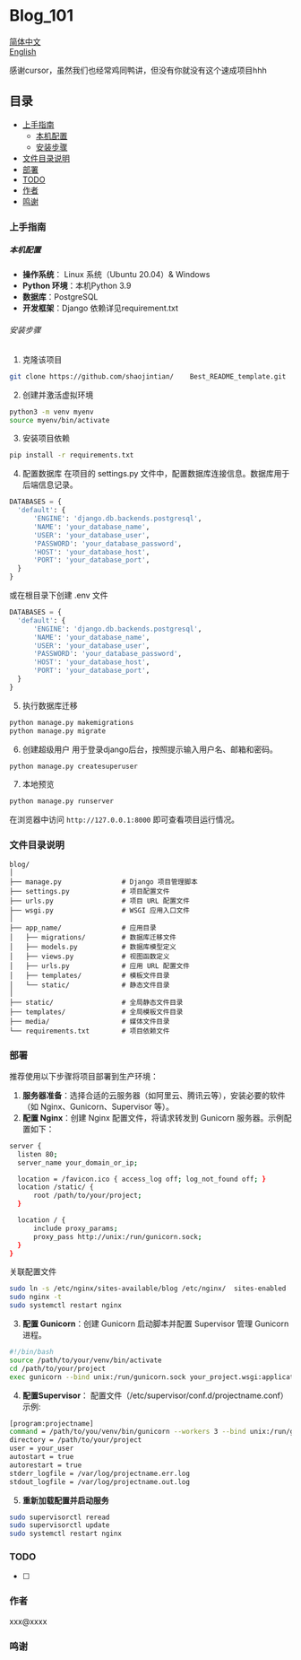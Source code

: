

# Blog_101

[简体中文](readme/README.zh_CN.md)       
[English](README.md)

  
感谢cursor，虽然我们也经常鸡同鸭讲，但没有你就没有这个速成项目hhh
   
  ## 目录
  
  - [上手指南](#上手指南)
    - [本机配置](#本机配置)
    - [安装步骤](#安装步骤)
  - [文件目录说明](#文件目录说明)
  - [部署](#部署)
  - [TODO](#TODO)
  - [作者](#作者)
  - [鸣谢](#鸣谢)
  
  ### 上手指南
  
  ##### 本机配置
  - **操作系统**： Linux 系统（Ubuntu 20.04）& Windows
  - **Python 环境**：本机Python 3.9
  - **数据库**：PostgreSQL
  - **开发框架**：Django
  依赖详见requirement.txt
    
  ###### 安装步骤
  
  1. 克隆该项目
  
  ```sh
  git clone https://github.com/shaojintian/    Best_README_template.git
  ```
  2. 创建并激活虚拟环境
  ```sh
  python3 -m venv myenv
  source myenv/bin/activate
  ```
  3. 安装项目依赖
  ```sh
  pip install -r requirements.txt
  ```  
  4. 配置数据库
  在项目的 settings.py 文件中，配置数据库连接信息。数据库用于后端信息记录。
  ```py
  DATABASES = {
    'default': {
        'ENGINE': 'django.db.backends.postgresql',
        'NAME': 'your_database_name',
        'USER': 'your_database_user',
        'PASSWORD': 'your_database_password',
        'HOST': 'your_database_host',
        'PORT': 'your_database_port',
    }
  }
  ``` 
  或在根目录下创建 .env 文件
  ```py
  DATABASES = {
    'default': {
        'ENGINE': 'django.db.backends.postgresql',
        'NAME': 'your_database_name',
        'USER': 'your_database_user',
        'PASSWORD': 'your_database_password',
        'HOST': 'your_database_host',
        'PORT': 'your_database_port',
    }
  }
  ``` 

  5. 执行数据库迁移
  ```sh
  python manage.py makemigrations
  python manage.py migrate
  ```    
  6. 创建超级用户
  用于登录django后台，按照提示输入用户名、邮箱和密码。
  ```sh
  python manage.py createsuperuser
  ```  
  7. 本地预览
  ```sh
  python manage.py runserver
  ```  
  在浏览器中访问 `http://127.0.0.1:8000` 即可查看项目运行情况。
  
  ### 文件目录说明
 
  ```
  blog/
  │
  ├── manage.py               # Django 项目管理脚本
  ├── settings.py             # 项目配置文件
  ├── urls.py                 # 项目 URL 配置文件
  ├── wsgi.py                 # WSGI 应用入口文件
  │
  ├── app_name/               # 应用目录
  │   ├── migrations/         # 数据库迁移文件
  │   ├── models.py           # 数据库模型定义
  │   ├── views.py            # 视图函数定义
  │   ├── urls.py             # 应用 URL 配置文件
  │   ├── templates/          # 模板文件目录
  │   └── static/             # 静态文件目录
  │
  ├── static/                 # 全局静态文件目录
  ├── templates/              # 全局模板文件目录
  ├── media/                  # 媒体文件目录
  └── requirements.txt        # 项目依赖文件
  
  ```
  
  ### 部署
  
  推荐使用以下步骤将项目部署到生产环境：
  1. **服务器准备**：选择合适的云服务器（如阿里云、腾讯云等），安装必要的软件（如 Nginx、Gunicorn、Supervisor 等）。
  2. **配置 Nginx**：创建 Nginx 配置文件，将请求转发到 Gunicorn 服务器。示例配置如下：
  ```sh
  server {
    listen 80;
    server_name your_domain_or_ip;

    location = /favicon.ico { access_log off; log_not_found off; }
    location /static/ {
        root /path/to/your/project;
    } 

    location / {
        include proxy_params;
        proxy_pass http://unix:/run/gunicorn.sock;
    }
  }
  ```
  关联配置文件
  ```sh
  sudo ln -s /etc/nginx/sites-available/blog /etc/nginx/  sites-enabled
  sudo nginx -t
  sudo systemctl restart nginx
  ```
  3. **配置 Gunicorn**：创建 Gunicorn 启动脚本并配置 Supervisor 管理 Gunicorn 进程。
  ```sh
  #!/bin/bash
  source /path/to/your/venv/bin/activate
  cd /path/to/your/project
  exec gunicorn --bind unix:/run/gunicorn.sock your_project.wsgi:application
  ```
  4. **配置Supervisor**：
   配置文件（/etc/supervisor/conf.d/projectname.conf）示例:
  ```sh
  [program:projectname]
  command = /path/to/you/venv/bin/gunicorn --workers 3 --bind unix:/run/gunicorn.sock project.wsgi:application
  directory = /path/to/your/project
  user = your_user
  autostart = true
  autorestart = true
  stderr_logfile = /var/log/projectname.err.log
  stdout_logfile = /var/log/projectname.out.log
  ```
  5. **重新加载配置并启动服务**
  ```sh
  sudo supervisorctl reread
  sudo supervisorctl update
  sudo systemctl restart nginx
  ```  

  
  ### TODO
  
  - [ ]  
  
  ### 作者
  
  xxx@xxxx
     

  
  ### 鸣谢


  
